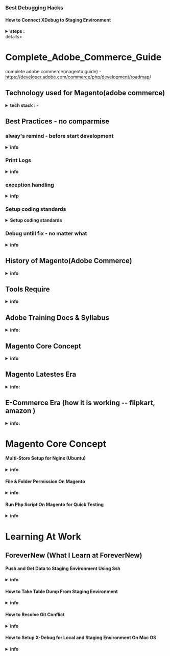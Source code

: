 ### Best Debugging Hacks

#### How to Connect XDebug to Staging Environment
<details><summary><b> steps :  </b></summary>
     - 
</details>details>

# Complete_Adobe_Commerce_Guide
complete adobe commerce(magento guide) - https://developer.adobe.com/commerce/php/development/roadmap/


Technology used for Magento(adobe commerce)
-------------------------------------------
<details><summary><b>tech stack : - </b></summary>
    - Php 
    - Html
    - Css
    - Javascript
    - Knockout JS
    - Xml
    - Jquery
    - 
 </details>  

Best Practices - no comparmise
------------------------------
### alway's remind - before start development
<details><summary><b>info</b></summary>
               
                 - Before Code - Understood what is the Requirement
                 - Some Time Directly Try - If you are not gettting 
                 - Always Try with Dummy Value then Implement Real
                 - Implement Oops Concept
                            |
                            |--- Divide code into small methods 
                            |--- Write Clean Code (Proper Naming )
                            |--- 
                 -  Avoid the Deprecated Code
                 -  Always follow vendor code and DevDocs
                 -  Re-test the Scenario (twice )
                 -  Optimize the Code (Best Way)
                 -  Debug & Debug (Xdebug | Read Online | Logs | Hacks)
    
 </details>  
 
### Print Logs
<details><summary><b>info</b></summary>
  
          $writer = new \Zend\Log\Writer\Stream(BP . '/var/log/mylogfile.log');
          $logger = new \Zend\Log\Logger();
          $logger->addWriter($writer);
          $logger->info('This Is Simple Text Log'); //To print simple text log
          $logger->info(print_r($myarray, true)); //To print array log  
 
</details>  

 ### exception handling
<details><summary><b>infp</b></summary>
    
             try { echo 'Perferom your Operation'; } catch(Exception $e) { echo 'Message: ' .$e->getMessage(); }
               try {
                   //check if
                     var $test = "TEST";
                     if(($test) === "TEST") {
                     //throw exception if condition is not valid
                     throw new customException($test);
                 }
                  //check for "TEST" in dummy value
                   if(strpos($test, "TEST") !== FALSE) 
                   {
                    throw new Exception("$test is an example Dummy Value");
                  }
                 }
                 catch (customException $e) {
                    echo $e->errorMessage();
                    }
                 catch(Exception $e) {
                  echo $e->getMessage();
                }  
  </details>

### Setup coding standards
<details><summary><b>Setup coding standards</b></summary>
    
              Step - 1
              --------
                         - Install the coding-standard folder   --- https://developer.adobe.com/commerce/php/coding-standards/
                                           |
                                           |
                                           |------------------ direct folder
                                           |
                                           |------------------ install via composer way
    
              Step - 2
              --------
                        - Install(keep) folder any directory location
    
                        - Here i kept under directory location i.e -  /var/www/html/coding-standards
    
                        - cd /var/www/html/coding-standards   ---- composer install
    
    
              Step -3
              -------
                       - use below command to check the coding standard
    
                       - vendor/bin/phpmd /var/www/html/marina/app/code/Codilar/CustomApi/ text /var/www/html/marina/dev/tests/static/testsuite/Magento/Test/Php/_files/phpmd/ruleset.xml
                       
                       - vendor/bin/phpcs --standard=Magento2 --extensions=php /var/www/html/marina/app/code/Codilar/CustomApi/
                       
                       - php src/php-cpd/phpcpd.phar --fuzzy /var/www/html/marina/app/code/Codilar/CustomApi/
                    
     
</details> 

### Debug untill fix - no matter what
<details><summary><b>info</b></summary>
    
</details>  
     
</details>   

History of Magento(Adobe Commerce)
----------------------------------
<details><summary><b>info</b></summary>
    
</details>  


## Tools Require 
<details><summary><b>info</b></summary>
    
       - Nginx
       - Apache
       - Php
       - Elasticsearch
       - OpenSearch
       -  Redish
       - Varnish
       - RabbitMQ
       - Xdebug
     
</details>        
        
Adobe Training Docs & Syllabus
------------------------------      
<details><summary><b>info: </b></summary>
    
### Ground Level
----------------
<details><summary><b>info: </b></summary>
    
    - How magento is taking memory.
            |-------From Which File Magento Code get Executed
            |-------How i can find particular route in magento by folder(code) structure way internally
            |-------Why magento keep this much folder 
            |-------Explain all the folder present in magento and their uses
            |-------If we delete some of the folder then what happen if not then why 
                            |-------Based on Which mechanism magento is Working
                            |-------What all concept magento is implementing  and When




   

             - Use of Elasticsearch. why magento use elasticsearch
                                                 |--------what is elasticsearch
                                                 |--------advantage of elasticsearch
                                                 |--------how elasticsearch work internally
                                                 |--------It is necessary to use elasticsearch
                                                 |--------If We need to change anything in elasticsearch then how can we change 
                                                 |--------Which port it is taking and how it detect the port 
                                                 |-------Why anyone choose elasticsearch
                                       
  
              - Use of Varnish. Why magento use varnish
                                         |--------what is varnish
                                         |--------advantage of varnish
                                         |--------how varnish work internally
                                         |--------It is necessary to use varnish
                                         |--------If We need to change anything in varnish then how can we change 
                                         |--------Which port it is taking and how it detect the port 
                                         |-------Why anyone choose varnish
  
              - Use of Redis . Why magento use Redis
                                      |--------what is Redis
                                      |--------advantage of Redis
                                      |--------how Redis work internally
                                      |--------It is necessary to use Redis
                                      |--------If We need to change anything in redis then how can we change 
                                      |--------Which port it is taking and how it detect the port
                                      |-------Why anyone choose redis 



                   - How to Know In Which File or Which Mechanism Magento Configure Varnish, Redis and Elasticseaerch along with Php
                                                        |
                                                        |-------How Varnish and Redis is Related with Cache and Indexing
                                                        |-------Is it mandotory to use varnish and redis at the same time for magento if yes then Why 
                                                                                         
                                                                                        
                                    
       

                 - What all Application Mode in Magento
                                 |-------By default which application mode magento have 
                                 |-------How to know which application mode we will use and When
                                 |-------What advantage we will get by Application Mode
                                 |-------Is it Helpfull for  Magento 
                               

                - What is Indexing
                            |----------------What are all Indexing mode in magento
                            |----------------How Indexing is Usefull for Magento
</details>

   
###  PHP
--------

    <details><summary><b>info: </b></summary>
           PHP
           ===
            |------ How Php code get executed
            |------ Php is a which type of language compiled or interpreted
            |------ Difference between Compiled and Interpreted Language
            |------ Functional Programming vs Object oriented 
            |------ What all mechanishm Php follow for better Performance Result
            |------ What are all the Step Require to Compile the Php Code
            |------ What is Opchace Mechanism in Php
            |------ What JIT concept in Php and Where it Require
            |------ What is the use of Zend Engine in Php
            |------ What all file contain Zend Engine
            |------ What is the Difference between Zend Engine and Zend Framework
            |------ What is the use of PEAR and PECL
            |------ What is the use of Auto_load() method in Php
            |------ Why any one need to use namespaces in Php
            |------ What are all magic method Present in Php and what is magic method
            |
            |------------------OOPS
            |                    |------What is Class
            |                    |                |------variable
            |                    |                |          
            |                    |                |------constructor
            |                    |                |             |------default
            |                    |                |             |------parameterized
            |                    |                |------methods
            |                    |                
            |                    |------What is Object
            |                    |                |--------what is state 
            |                    |                |--------what is behaviour
            |                    |                |--------what is identity
            |                    |------What is Methods
            |                    |                |--------final and static method
            |                    |------What is Variables
            |                    |                 |-------What all variable Scope in Php
            |                    |-------What is Abstraction
            |                    |                    |-----------What is abstract class
            |                    |                    |-----------What is abstract method 
            |                    |                    |-----------Explain exact rule to implement abstraction concept in Php
            |                    |-------What is Encapsulation
            |                    |                      |--------Explain the encapsulation by giving proper code representation
            |                    |-------What is Inheritance
            |                    |                   |---------How many types of inheritance support by Php
            |                    |                   |---------What is the use of Traits in Php
            |                    |-------What is Polymorphisim
            |                    |                     |----------compiled time(static)or(overloading)
            |                    |                     |----------run time(dynamic)or(overriding)
            |                    |
            |                    |-------What is Interface in Php
            |                    |                    |---------------Explain complete implementation of Interface
            |                    |------What is the Difference betweeen Interface and Abstraction  
            |
            |-------------What are all Access Specifier in Php
            |                                      |-------------What is Public and its Scope
            |                                      |-------------What is Protected and its Scope
            |                                      |-------------What is Private and its Scope
            |
            |
            |-----comming soon......
            
    </details>


### Magento Fundamentals Part-1
-------------------------------

    <details><summary><b>info: </b></summary>
        
              Unit-1 Fundamentals of Magento Development pt-1
              -----------------------------------------------
    
                                    - Video Intro
                                    - Using the Player
                                    - Introduction
                                    - Approach Audience
                                    - Course Content
                                    - Best Way to Take the Course
                                    - Unit One Home Page
    
              Preparation
              -----------
                              - Preparation | Module Topics
                              - Preparation | LAMP $ Composer
                              - Preparation | Magento2 Installation
                              - Video :Install Magento part1
                              - Video :Install Magento part2
                              - Video :Install Magento part3
                              - Video :Install Magento part4
            Overview $ Architecture
            -------------------------
                            - Magento 2 Overview & Architecture | Module Topics
                            - Magento 2 Platform & Architecture Platform
                            - Magento 2 Platform & Architecture | Architecture
                            - Magento 2 Platform & Architecture | Areas
                            - Magento 2 Platform & Architecture | Magento 2 Essentials
                            - Magento 2 Platform & Architecture | Components
                            - Magento 2 Platform & Architecture | Paths
                            - Magento 2 Platform & Architecture | File Types
                            - Magento 2 Platform & Architecture | Config Files
                            - Magento 2 Platform & Architecture | PHP Classes
                            - Magento 2 Platform & Architecture | Development Process
                            - Magento 2 Platform & Architecture | Enable Custom Code
                            - Magento 2 Platform & Architecture | Modules
                            - Modules | Location
                            - Modules | Naming a Module 
                            - Modules | Registering a Module/Empty Module Structure
                            - Modules | module.xml
                            - Modules | module.xml Example
                            - Modules | registration.php
                            - Modules | Module Dependencies
                            - Modules | Types of Module Dependencies
                            - Modules | Module Dependencies Tasks
                            - Reinforcement Exercise 1.3.1:Modules
    
    
               File System
               -----------
                            - File System | Module Topics
                            - File System | Root Folders
                            - File System | App Folder Contents 
                            - File System | Framework & Core Modules
                            - File System | Core Source Code
                            - File System | Framework Source Code
                            - File System | Module Structure
                            - File System | Module View File Types
                            - File System | Templates
                            - File System | Templates(expanded)
                            - File System | Themes
                            - File System | Static Files
                            - MULTIPLE CHOICE QUESTION
    
               Development Operations
               ----------------------
    
                                              - Development Operations | Module Topics
                                              - Modes | Modules in Magento2
                                              - Modes | Developer Mode in Magento 2 
                                              - Modes | Production Mode in Magento 2 
                                              - Modes | Default Mode in Magento 2 
                                              - Modes | Summary of Mode Features
                                              - Modes | Maintenance Mode in Magento 2 
                                              - Modes | Specifying a Mode : Environment Variable
                                              - Modes | Specifying a Mode : Web Server Environment
                                              - Modes | Specifying a Mode : php-fpm Environment
                                              - Video : Magento Modes
                                              - Reinforcement Exercise 1.5.1:Mode
                                              - Command-Line Interface | Magento 2 CLI
                                              - Cache | Cache in Magento 2 
                                              - Cache | Cache Type
                                              - Cache | Cache Cleaning
                                              - Reinforcement Exercise 1.5.2:Cache
                                            
                   DI & Object Manager
                   ------------------ 
                  
                                              - DI & Object Manager  | Modules Topics 
                                              - Dependency Injection | DI Pattern
                                              - Dependency Injection | Overview
                                              - Reinforcement Exercise 1.6.1:Dependency Injection
                                              - Dependency Injection | Class Instantiation in Magento 2
                                              - Dependency Injection | Different Classes Instantiation
                                              - Object Manager
                                              - Object Manager | Shared Instances Concept
                                              - Object Manager | Object Manager Usage
                                              - Object Manager | Magento 2 Best Practice
                                              - Object Manager | Auto-generated Classes
                                              - Object Manager | Configuration
                                              - Object Manager Configuration | Specification
                                              - Object Manager Configuration | Preferences Example
                                              - Object Manager Configuration | Argument Example
                                              - Object Manager | Configuration Shared Argument Example
                                              - Video : Dependency Injection
                                              - Reinforcement Exercise 1.6.2: Object Manager
                                              - Check Your Understanding(1.6.B)
                                              
                                              
                                        
                    Plugins
                    -------
                                            - Plugins | Module Topics
                                            - Plugins | Defination
                                            - Plugins | Customizations
                                            - Declare a Plugin
                                            - Plugin Example | Before-Listener Method
                                            - Plugin Example | After-Listener Method
                                            - Plugin Example | Around-Listener Method
                                            - Prioritizing Plugins
                                            - Configuration Inheritance & Plugins
                                            - Plugins | Interception
                                            - Reinforcement Exercise 1.7.1: Plugins 1
                                            - Reinforcement Exercise 1.7.2: Plugins 2
                                            - Check Your Understanding 
                                            - Check Your Understanding
                                        
    
                  Events
                  ------
    
                                            - Events | Module Example
                                            - Events | Defination
                                            - Events | Schema
                                            - Events | Core Example: Saving an Order Process
                                            - Demo | Registering an Event
                                            - Reinforcement Exercise 1.8.1:Events
                                            
                                            
                                            
                                          
                    Module Configuration
                    --------------------
                                           - Module Configuration | Module Topics 
                                           - Configuration Files Overview
                                           - Configuration Files: Application Configuration
                                           - Configuration Files: Modules's Configuration
                                           - Configuration Files: Merging Config Files
                                           - Configuration Files | Storage
                                           - Configuration Files | core_config_data
                                           - Configuration Files | Backend System Config Page
                                           - Configuration Files | Scope
                                           - Configuration Files | Merging
                                           - Configuration Files | Validation
                                           - Video : XSD Schema
                                           - Error Reporting Settings | Overview
                                           - Check Your Understanding(1.9.1:Module)
                                           - Reinforcement Exercise 1.9.1: Module Configuration
                                           - End of Unit One
      
       </details>
     
### Magento Fundamentals Part-2
-------------------------------

    <details><summary><b>info: </b></summary>
      
          1.1  Introduction to UI Components
    
                    - UiComponent Overview
                    - UiComponent Definition
                    - UiComponent & Block Comparison
                            
          1.2 Architecture and Configuration
      
                   - Architecture 
                   - Configuration
                      
         1.3 Templates and Rendering
    
                   - Templates
                   - Rendering
     
         1.4 JavaScript Role in UiComponents
    
                   - JavaScript in UiComponent Overview
                   - Executing of UiComponents
      
         2.1 Introduction to Grids
    
                  - Grids Overview
                  - Listing UiComponent
                  - DataSource
                  - Columns
                  - Filters
                  - Mass Actions
                  - Grid Indexer
                  - Paging
                  
         2.2  Intriduction to Forms
      
                  - Forms Overview
                  - Form Components
                  - Form Fieldsets
                  - Form Elements 
      </details>
 
 
  

### Cloud for Adobe Commerce
----------------------------

    <details><summary><b>info: </b></summary>
        
                         - Overview
                         - Onboarding tasks
      Architecture
    
                         - Starter architecture
                         - Starter develop and deploy workflow
                         - Pro architecture
                         - Pro develop and deploy workflow
                         - Scaled architecture
                         
      Technologies and requirements
    
                          - Composer
                          - magento-cloud CLI
                          - ece-tools package
                          - Git
                          - SSH and sFTP
                          - PrivateLink
                          - New Relic
                          - SendGrid 
                          
      Manage your project
    
                          - Configure your project
                          - Project structure
                          - Manage user access
                          - Enable MFA for SSH
                          - Manage branches with the Interface
                          - Manage branches with the CLI
                          - Manage disk space
                          - Monitor performance
                          - View logs
                          - Snapshots and backup management
                          - Restore an environment
                          - Profile database queries
                          
       Local development setup
    
                           - Prepare for manual setup
                           - Install prerequisites
                           - Enable SSH keys
                           - Set up the file system owner
                           - Clone and branch the project
                           - Install Commerce
                           - First time deployment
                           - Optional - Configure Xdebug
                           - Optional - Install sample data
                           
       Cloud Docker development
    
                      Install
                          - Additional tools for file synchronization
                          - Upgrade
                      Use Docker
                            - Production mode
                            - Developer mode
                      Configure and manage
                            - Configuration sources
                            - Manage the database
                            - Manage cron jobs
                            - Set up multiple websites or stores
                            - Xdebug for Docker
                            - Extend Docker
                            - Add Blackfire.io service
                     Docker container architecture
                             - Service containers
                             - CLI containers
                     Functional Testing
                             - Application testing
                             - Cloud code testing for Commerce
                             - Docker quick reference
                             - Get support for Cloud Docker
      Integrations
    
                   - Bitbucket integration
                   - GitHub integration
                   - GitLab integration
                   - Health notifications
                   
      Import existing code into a project
    
                   - Prepare your existing system
                   - Import code
                   
      Configure your store
    
                   - Best practices for store configuration
                   - Set up PayPal
                   - Set up B2B
                   - Set up cron jobs
                   - Set up multiple Cloud websites or stores
                   - Install, manage, and upgrade modules
                   - Install a theme
                   - Import URL Rewrites
                   
      Configure Fastly services
    
                   - Set up Fastly
                        - Customize cache configuration
                        - Customize error and maintenance pages
                   - Web Application Firewall
                   - Image Optimization
                   - Custom VCL snippets
                        - Reroute requests to a CMS backend
                        - Block referral spam
                        - IP allow list
                        - IP block list
                        - Bypass Fastly cache
                   - Fastly troubleshooting
                   
      Configure environments
    
                   - Application
                       - Properties
                       - Variables
                       - PHP application
                       - Workers
                       - Set cache for static files
                   - Build and deploy
                       - Set up notifications
                       - Logging handlers
                   - Routes
                        - Caching
                        - Redirects
                        - Server side includes
                   - Services
                        - Set up MySQL service
                        - Set up Redis service
                        - Set up Elasticsearch service
                        - Set up OpenSearch service
                        - Set up RabbitMQ service
                   - PHP (php.ini)
                   - Environment variables
                        - ADMIN variables
                        - Global variables
                        - Build variables
                        - Cloud variables
                        - Deploy variables
                        - Post-deploy variables
                        - Working with variables
                        
      Configuration management for store settings
    
                   - Example of managing system-specific settings
                   
      Optimize deployment
    
                   - Cloud deployment process
                   - Scenario-based deployment
                   - Zero downtime deployment
                   - Static content deployment
                   - Smart wizards
                   
      Deploy your store
    
                   - Deployment process
                   - Continuous deployment
                   - Protective block
                   - Build and deploy on local
                   - Prepare to deploy to Staging and Production
                   - Deploy code and migrate static files and data
                   - Test deployment
                   - Error message reference for ece-tools
                   
      Site launch
    
                   - Launch checklist
                   - Launch steps
                   
      Troubleshooting
    
                   - Component deployment failure
                   - Add site map and search engine robots
                   
      Upgrades and patches
    
                   - Update ece-tools
                   - Apply patches
                   - Upgrade version
                   - Upgrade project
                   
      Release notes
    
                   - ece-tools
                   - Cloud Patches for Commerce
                   - Cloud Docker for Commerce
                   - Cloud Components for Commerce
                   - Backward incompatible changes
        
        
        
               Cloud overview --> https://devdocs.magento.com/cloud/bk-cloud.html
               
               Onboarding --> https://devdocs.magento.com/cloud/onboarding/onboarding-tasks.html
               
               Architecture --> https://devdocs.magento.com/cloud/architecture/cloud-architecture.html
               
               Pro vs Started --> https://devdocs.magento.com/cloud/architecture/starter-architecture.html
               
               Pro vs Started --> https://devdocs.magento.com/cloud/architecture/pro-architecture.html
               
               Technical Requirements --> https://devdocs.magento.com/cloud/requirements/cloud-requirements.html
               
               Magneto CLI --> https://devdocs.magento.com/cloud/reference/cli-ref-topic.html
               
               ECE Tool --> https://devdocs.magento.com/cloud/reference/ece-tools-reference.html
               
               Private Link --> https://devdocs.magento.com/cloud/project/privatelink-service.html
               
               SSH --> https://devdocs.magento.com/cloud/env/environments-ssh.html
               
               NewRelic --> https://devdocs.magento.com/cloud/project/new-relic.html
               
               SendGrid --> https://devdocs.magento.com/cloud/project/sendgrid.html
               
               Cloud Project Structure --> https://devdocs.magento.com/cloud/project/sendgrid.html
               
               Fastly --> https://devdocs.magento.com/cloud/cdn/cloud-fastly.html
               
               Configure Application --> https://devdocs.magento.com/cloud/project/magento-app.html
               
               Build and Deploy --> https://devdocs.magento.com/cloud/project/magento-env-yaml.html
               
               Services Configuration --> https://devdocs.magento.com/cloud/project/services.html
               
               PHP Configuration --> https://devdocs.magento.com/cloud/project/magento-app-php-ini.html
               
               Environment Variable --> https://devdocs.magento.com/cloud/env/variables-intro.html
               
               All Type of Variable --> https://devdocs.magento.com/cloud/env/variables-intro.html
               
               Zero Down time deployment --> https://devdocs.magento.com/cloud/deploy/reduce-downtime.html
               
               Go Live Checklist --> https://devdocs.magento.com/cloud/live/site-launch-checklist.html
               
               Upgrade --> https://devdocs.magento.com/cloud/project/project-upgrade-parent.html 
            
     </details>
     
 </details>  
            

Magento Core Concept
--------------------
<details><summary><b>info</b></summary>
    
### Design pattern's 
<details><summary><b>info</b></summary>
</details>

                                                             
### Service Contract
<details><summary><b>info</b></summary>
    
      Service Contract
      ================
               |
               |------What is Service contract
               |                 |-----------why should any one implement Service contract in magento
               |                 |-----------Benefit of Service Contract 
               |------types of interface service contract concept implement
               |                        |-------what is Data interfaces
               |                        |                        |---------what is data integrity
               |                        |-------what is service interfaces 
               |                                                 |----------types of service interfaces
               |                                                 |----------what is  Repository interfaces(CRUD)
               |                                                 |----------what is Management interfaces(send the email, manage related)
               |                                                 |----------what is Metadata interfaces(Eg-name has --first_name, last_name)
               |          
       
    
![Service_contract](https://user-images.githubusercontent.com/78407424/170829619-146e2aa8-2507-4f36-bfaa-718794394412.png)
    
</details>

### Dependency Injection

<details><summary><b>info</b></summary>  
    
              Dependency Injection 
             --------------------
                 |-----deffination
                 |-----diff ways or types of injection(constructor,method, by declaring di.xml way)
                 |-----require file to implement the injection
                 |-----types of dependency class
                 |                          |-----Injectable 
                 |                                      |---------what is singleton(cache memory)
                 |                          |-----Non-Injectable
                 |                                      |----------what is Factory class(entity table)
                 |                                      |                    |-------------when we need to use factory class
                 |                                      |                    |-------------advantage of factory class
                 |                                      |----------what is Proxy Class(Lazy loading, Object chaining)
                 |                                                      |--when we need to use proxy class
                 |                                                      |--where we need to declare the proxy class(di.xml)
                 |                                                          |----why we did not use proxy class directly inside constructor inject
                 |-----which two types of node di.xml file support 
                 |                                      |--------type
                 |                                      |--------virtual type
                 |
                 |-----what is the use type
                 |-----what is the use of virtual type
                 |-----Difference bewteen type and virtual type
                 |                                     |---------when to use type 
                 |                                     |---------when to use virtual type
                 |-----What are all the concept we can use to modify the magento core functionality without touching core files
                 |                             |
                 |                             |
                 |                             |----Type
                 |                             |
                 |                             |----Virtual Type
                 |                             |
                 |                             |----Plugin
                 |                             |         |-------what is plugin
                 |                             |         |-------how to declare plugin(folder way)
                 |                             |         |-------where exactly we can apply the plugin(rule's)
                 |                             |         |-------advantage and limitation of plugin
                 |                             |         |-------types of plugin
                 |                             |                         |------what is before plugin(changing method input parameter)
                 |                             |                         |------what is after plugin(changing method output parameter)
                 |                             |                         |------what is around pluign(changing actuall implementation of original code)
                 |                             |
                 |                             |----Preference
                 |                             |            |----what is preference
                 |                             |            |----how to declare plugin(folder way)
                 |                             |            |----where exactly we can apply the preference(rule's)
                 |                             |            |----advantage and limitation of plugin
                 |                             |
                 |                             |----Event and Observer(no modification to original class. need to communicate with other classes)
                 |                                          |---------what is event and observer
                 |                                          |---------how to declare plugin(folder way)
                 |                                          |---------where exactly we can apply the preference(rule's)
                 |                                          |---------advantage and limitation of plugin
                 |
                 |-----Why magento doe's not create object using new keyword
                 |-----Why magento did not allow direct use of Object Manager
                 |-----Why we did not specify Proxy in the Class Constructor Directly
                 |-----When we put Factory to Any Class -- how magento will knowing this and when    
                 |
                 |------------What is Object Manager in Magento(to mange the object by checking from di.xml(all the things declare here)
                                                          |----------what is the use of create() method (for non-injectable class)
                                                          |----------what is the use of get() method (for injectable class)
                                                          
</details>

### Object Manager
<details><summary><b>info</b></summary>

</details>


### Type vs VirtualType

<details><summary><b>info</b></summary>      
    
![type_virtualtype](https://user-images.githubusercontent.com/78407424/216369559-323f1132-c4f6-46e7-a039-21fc51bfe545.png)
 
</details>

### Factories(Factory Class)
<details><summary><b>info</b></summary>
    
![Factories_3](https://user-images.githubusercontent.com/78407424/170829686-0171959b-3bb8-4469-a952-92ad24aca85d.png)
    
</details>

### Proxies(Proxy Class)
<details><summary><b>info</b></summary>
    
- di.xml is having higher priority rather than constructor
- 
![Proxy_2](https://user-images.githubusercontent.com/78407424/170829650-ccf014c8-d401-4af4-aed3-a8ea578d9482.png)

</details>

### Indexing

<details><summary><b>info</b></summary>
    
      Indexing
      ========
        |
        |---What is Indexing in Magento
        |               |-------Why we need Indexing
        |               |-------How many types of Indexing mode
        |                                 |-----How Update on Save is working
        |                                 |-----How Update on Schedule is working
        |                                           |----Explain end to end how schedule work based on cron job
        |                                                          |------what is change_log table and how it tigger      
        |                                                          |------what is tigger function
        |                                                                  
        |---What all file require to implement indexing concept in magento
                                        |----------what is the use of indexer.xml
                                        |----------what is the use of mview.xml 
                                                          |-----how mview file is link with other files and help cron job to work      
    
    
![Screenshot from 2022-05-28 19-30-43](https://user-images.githubusercontent.com/78407424/170829798-5186503c-dead-4948-a22e-c9620b424515.png)

</details> 

### Caching

<details><summary><b>info</b></summary> 
    
    Caching 
    =======
      |
      |----------what is caching
      |                    |-------why we need caching in magento 
      |                    |-------how to know is cache is enable for particular section in magento
      |                    |-------if we declare cache is false then what happen 
      |                    |-------how to know is the site is full cache enabled
      |
      |----------What are all the way to know is the page is cache enable and how to achieve 
      |
      |---------how many types of cache mechanism
      |                           |---------------what is public content(server side)
      |                           |                            
      |                           |---------------what is private content(client side) 
      |                                                      |------------what type of data is called private content
      |--------how cahce is related with
                                      |------varnih
                                      |------redis
                                      |------Opchache
                                      |------JIT
                                      |------Zend Engine 

![caching_5](https://user-images.githubusercontent.com/78407424/170829843-dc40a7ba-3ebc-40b3-9e6b-1eb3dfd0b73a.png)

 </details>


### EAV
<details><summary><b>info</b></summary>
    
           EAV 
          =======
            |--------what is EAV
            |                 |----Why Magento implement EAV concept why not other concept to manage the data
            |                 |----How many types of entity table in magento(9)
            |                 |----How many types of data types table for entity table in magneto(5)
            |                 |----From Which table we will get the complete details of eav_table(eav_entity_type)    
            |                 |----Explain the complete eav_table relation in magento
            |                 |---If we need to add simple customer attribute then explain 
            |                                                                  |----complete flow table including attribute creation from code
            |  
            |--------types of eav attribute 
            |          |--------Custome attribute
            |          |                     |---------
            |          |                     |---------
            |          |
            |          |--Extension Attribute
            |                 |               
            |                 |
            |                 |---What is extension attribute
            |                 |---what all folder structure need to implemnt extension attribute
            |                 |---what is the use of resource in extension_attribute in magento
            |                 |                |-------------------what is the use of join in extension_attribute
            |                 |                |-------------------what are all type of extension attribute (string, init, float or Object)
            |                 |---If we need to add extension attribute for customer then what we need to do.
            |                 |--For getting and set the extension attribute which interface we need extends in service contract design.
                               
</details>

 ### Custom attribute vs Extension attribute
<details><summary><b>info</b></summary>   

</details>


### Declarative Schema (DataPatch vs SchemaPatch)
<details><summary><b>info</b></summary>

    Declarative Schema
    ==================
        |
        |-----What is declarative schema
        |                          |-------what all files need to implemnt the declare schema in magento
        |                          |-------how we can perform crud operation using db_schema.xml only
        |
        |----what is the use of db_schema_whitelist.json
        |                          |-----------------------Is mantory to keep the db_schema_whitelist if no then why 
        |
        |----What is Patchs
        |             |-------how many types of patchs available
        |             |                            |----------------what is Data patch
        |             |                            |              
        |             |                            |----------------what is Schema patch
        |             |
        |             |------If we need to create attribute then which patch we need to use
        |             |------If we need to insert data into table then which patch we need to use
        |

</details>    

    
### Order Flow
<details><summary><b>order concept</b></summary>
     
        Order Flow: 
            New: when customers just created an order and have not made any payment
            Pending: when the invoice and shipment have not been created
            Processing: the order has been either invoiced or delivered
            Complete: when the order has been both invoiced and shipped
            On hold: admins can assign the On hold status manually
            Canceled: when the order has not been paid for, the store admin or the payment gateway will decide to put this status.
            Closed: a credit memo is included and the refund has been made.
 </details>
    
### how to setup multiple store
<details><summary><b>info</b></summary>
            
            Link - https://www.youtube.com/watch?v=1HrOfr8e96A
            
                pub/index.php
                
                switch($_SERVER['HTTP_HOST']) {
                case 'casio-gshock-ecom.loc':
                $runCode = 'jp';
                $websiteType = 'website';
                break;
                case 'casio-gshock-ecom.loc.sg':
                $runCode = 'sg';
                $websiteType = 'website';
                break;
                }
                $params[\Magento\Store\Model\StoreManager::PARAM_RUN_CODE] = $runCode;
                $params[\Magento\Store\Model\StoreManager::PARAM_RUN_TYPE] = $websiteType;
                
    </details>  
</details>     

## API
-------
![api](https://user-images.githubusercontent.com/78407424/229434266-befbda7b-674b-4156-9a62-75c8a9d37319.png)
    
#### Rest Api in Magento(Service contract & webapi.xml)
 <details><summary><b>info</b></summary>
         - http://magento.local(base_url)/swagger#/
         
                        |
                        |------First check the active mode website is running
                        |                                              |-----------sudo bin/magento deploy:mode:show
                        |----- If It is in default mode then chane it to "developer"
                        |                                                     |--------- sudo bin/magento deploy:mode:set developer (do se:up & ca:fl)
                        |
                        |----Some time it will not work So Check Below Configuration
                                      |
                                      |--------------Stores > Settings > Configuration > Advanced > Developer
                                                                                                      |-------Swagger----->Enabled Yes/No (make it Yes)
   </details> 

#### GraphQl Api in Magento(Resolver & schema.graphqls)
<details><summary><b>info</b></summary>
         - http://magento.local(base_url)/swagger#/
         
                        |
                        |------First check the active mode website is running
                        |                                              |-----------sudo bin/magento deploy:mode:show
                        |----- If It is in default mode then chane it to "developer"
                        |                                                     |--------- sudo bin/magento deploy:mode:set developer (do se:up & ca:fl)
                        |
                        |----Some time it will not work So Check Below Configuration
                                      |
                                      |--------------Stores > Settings > Configuration > Advanced > Developer
                                                                                                      |-------Swagger----->Enabled Yes/No (make it Yes)
 </details> 


## Checkout Flow
----------------
<details><summary><b>info</b></summary>

### require-config.js
<details><summary><b>info</b></summary>
</details> 

### how knock.js work
<details><summary><b>info</b></summary>

</details> 
    
### Payment Method's
<details><summary><b>info</b></summary>
</details> 

</details> 
</details>

Magento Latestes Era
--------------------
<details><summary><b>info: </b></summary>
    
### Magento Contribution Path
<details><summary><b>info: </b></summary>
                <i> https://www.slideshare.net/secret/MwPFaOYcTj496V </i>
            
               - Performance
               - New Tools
               - Architecture
               - As Compare to Other E-commerce 
               - Real Life Simplified
               - Docs Support
               - Security Thread
               
</details>

### Publish your Custom Extension 
<details><summary><b>info: </b></summary>
</details>

</details>
      

E-Commerce Era (how it is working -- flipkart, amazon )
-------------------------------------------------------
<details><summary><b>info: </b></summary>
    
</details>




# Magento Core Concept
#### Multi-Store Setup for Nginx (Ubuntu)
<details><summary><b>info</b></summary>   

     Link  = https://experienceleague.adobe.com/en/docs/commerce-operations/configuration-guide/multi-sites/ms-nginx

     Step-1
     ------
          go the the directory = cd /etc/nginx/sites-available

          create a file i.e   = sudo nano local   (paste the below data - here i am doing two site setup)
     #-------------------------------------------------------------------> 
           upstream fastcgi_backend {
                 server unix:/run/php/php8.1-fpm.sock;
            }
            
            map $http_host $MAGE_RUN_CODE {
                default '';
                dev.forevernew.co.nz fn_nz;
                dev.forevernew.co.au fn_au;
            }
            
            server {
                listen 80;
                server_name dev.forevernew.co.nz dev.forevernew.co.nz dev.forevernew.co.au;
                set $MAGE_ROOT /var/www/html/local;
                set $MAGE_MODE developer;
                set $MAGE_RUN_TYPE website; #or set $MAGE_RUN_TYPE store;
                include /var/www/html/local/nginx.conf.sample;
            }
      #-------------------------------------------------------------------> 
           
            get the website code from this magento table i.e = store_website    (get the Code column value )[here fn_nz and fn_au are  website code ]


    Step-2 
    ------ 
           create two more file inside this  {" cd /etc/nginx/sites-available " directory}  [two store so - two file create if more create more file]

          i)  sudo nano dev.forevernew.co.nz  (paste the below data)

               server {
                    listen 80;
                    server_name dev.forevernew.co.nz;
                    set $MAGE_ROOT /var/www/html/local;
                    set $MAGE_MODE developer;
                    set $MAGE_RUN_TYPE website; #or set $MAGE_RUN_TYPE store;
                    set $MAGE_RUN_CODE fn_nz;
                    include /var/www/html/local/nginx.conf.sample;
                 }

 
         ii) sudo nano dev.forevernew.co.au  (paste the below data)

                server {
                    listen 80;
                    server_name dev.forevernew.co.au;
                    set $MAGE_ROOT /var/www/html/local;
                    set $MAGE_MODE developer;
                    set $MAGE_RUN_TYPE website; #or set $MAGE_RUN_TYPE store;
                    set $MAGE_RUN_CODE fn_au;
                    include /var/www/html/local/nginx.conf.sample;
                }
                
    Step-3
    ------            
             - create the all 3- files symlink to cd /etc/nginx/sites-enabled

             - sudo ln -s /etc/nginx/sites-available/local /etc/nginx/sites-enabled
             - sudo ln -s /etc/nginx/sites-available/dev.forevernew.co.nz /etc/nginx/sites-enabled
             - sudo ln -s /etc/nginx/sites-available/dev.forevernew.co.au /etc/nginx/sites-enabled

             - sudo nginx -t
            
             - sudo service nginx restart

    Step-4
    ------- 

             - Go the your magento folder location (e.g = /var/www/html/local )

             - Find nginx.conf.sample  file 

             - Edit --->  nginx.conf.sample  

             - Search   below location 
                    
                 Previous (existing)
                 =====================
                    # PHP entry point for main application
                        location ~ (index|get|static|report|404|503|health_check)\.php$ {
                            try_files $uri =404;
                            fastcgi_pass   fastcgi_backend;
                            fastcgi_buffers 1024 4k;
                        
                            fastcgi_param  PHP_FLAG  "session.auto_start=off \n suhosin.session.cryptua=off";
                            fastcgi_param  PHP_VALUE "memory_limit=1G \n max_execution_time=18000";
                            fastcgi_read_timeout 600s;
                            fastcgi_connect_timeout 600s;
                        
                            fastcgi_index  index.php;
                            fastcgi_param  SCRIPT_FILENAME  $document_root$fastcgi_script_name;
                            include        fastcgi_params;
                        }
                        
      Step-5
      -------      
             - Modify the above with Below Two Line  (Before " include    fastcgi_params;  Line)
            #------------------------------------------------------------------->   
                    - fastcgi_param MAGE_RUN_TYPE $MAGE_RUN_TYPE;
                    - fastcgi_param MAGE_RUN_CODE $MAGE_RUN_CODE;
            #------------------------------------------------------------------->          

      Step-6
      ------           
                After Modify (currently)
                ========================
                # PHP entry point for main application

                    location ~ (index|get|static|report|404|503|health_check)\.php$ {
                        try_files $uri =404;
                        fastcgi_pass   fastcgi_backend;
                        fastcgi_buffers 1024 4k;
                    
                        fastcgi_param  PHP_FLAG  "session.auto_start=off \n suhosin.session.cryptua=off";
                        fastcgi_param  PHP_VALUE "memory_limit=1G \n max_execution_time=18000";
                        fastcgi_read_timeout 600s;
                        fastcgi_connect_timeout 600s;
                    
                        fastcgi_index  index.php;
                        fastcgi_param  SCRIPT_FILENAME  $document_root$fastcgi_script_name;
                #------------------------------------------------------------------->        
                        # START - Multisite customization
                        fastcgi_param MAGE_RUN_TYPE $MAGE_RUN_TYPE;
                        fastcgi_param MAGE_RUN_CODE $MAGE_RUN_CODE;
                        # END - Multisite customization
                #-------------------------------------------------------------------->
                        include        fastcgi_params;
                    }
  

</details>



#### File & Folder Permission On Magento
<details><summary><b>info</b></summary>   
    
    Magento Folder Permission
    ---------------------------
       - # Change ownership of project directory
             sudo chown -R sanjay:sanjay /var/www/html/local

         # Fix permissions for the project directory
            find /var/www/html/local -type d -exec chmod 755 {} \;
            find /var/www/html/local -type f -exec chmod 644 {} \;

       
    Composer Install Not Working Due to Permission Issue
    ----------------------------------------------------
                     - Magento folder have different permission  & .ssh folder have different permission.
                     
                    - Give root permission to .ssh folder (i.e = sudo chmod -R 777 .ssh/) [or] Change the /var/www/html/local magento permission to .ssh level permission.
                     
                    - If /var/www/html/local  is root permission then  move the .ssh to root 
                                
                                        - sudo cp ~/.ssh /root/.ssh/
                                        - sudo chown root:root /root/.ssh/

     
     Basic of Permission For Owner(user),Group and Others
     ----------------------------------------------------
               -  700 (read, write, and execute for the owner only).

                  7 --- read + write + execute [4 + 2 + 1]
                  0 --- nothing
                  0 --- nothing 

                  


      3-types of access restrictions
      ------------------------------
            permission    |  Action | chmod option
                          |         |
             read         |  view   |  r or 4 
                          |         |
             write        |  edit   |  w or 2
                          |         |
             execute      | execute |  x or 1 



      3-types of user restrictions
      ----------------------------
            user  | Is Output 
                  |
            Owner |  -rwx------
                  |
            Group |  ----rwx---
                  |
            Other |  -------rwx
             
                          
           
        chmod  :-  permission related

        chown  :- owner and group related changes
                                   
 

</details>

   
#### Run Php Script On Magento for Quick Testing 
<details><summary><b>info</b></summary>   
    
                <?php
                use Magento\Framework\App\Bootstrap;
                use Magento\Framework\App\ObjectManager;
            
                // Include Magento Bootstrap file
                require __DIR__ . '/../app/bootstrap.php';
                
                // Initialize the Magento application
                $bootstrap = Bootstrap::create(BP, $_SERVER);
                $objectManager = $bootstrap->getObjectManager();
                $state = $objectManager->get('Magento\Framework\App\State');
                $state->setAreaCode('frontend');
                
                // Retrieve the product repository
                $productRepository = $objectManager->get('\Magento\Catalog\Model\ProductRepository');
                
                // Replace 'your_sku' with the SKU of the product you want to retrieve
                $sku = '257760';
                
                try {
                    // Load the product by SKU
                    $product = $productRepository->get($sku);
                
                    // Display product details
                    echo "Product ID: " . $product->getId() . "<br>";
                    echo "Name: " . $product->getName() . "<br>";
                    echo "SKU: " . $product->getSku() . "<br>";
                    echo "Price: " . $product->getPrice() . "<br>";
                } catch (\Magento\Framework\Exception\NoSuchEntityException $e) {
                    echo "No product found with SKU: $sku";
                }
                
                /*
                 *
                 * File location = inside the pub directory i.e = /opt/homebrew/var/www/forevernew/pub
                 *
                 * To Run on Terminal = cd /opt/homebrew/var/www/forevernew/pub
                 *                    = php Test.php
                 *
                 *  To Run on Frontend = http://dev.forevernew.co.nz/Test.php
                 *
                 */
</details>






 # Learning At Work

 ## ForeverNew (What I Learn at ForeverNew)
            
#### Push and Get Data to Staging Environment Using Ssh
<details><summary><b>info</b></summary>    
    
        Connect to sftp (From the Directory where  you want to Upload the Files)
        ------------------------------------------------------------------------
                run - : sftp 1.ent-wh2okhswlvpuo-staging-ded-yg3eyli@ssh.us-3.magentosite.cloud

                        sftp> put File.php

                        sftp> put -r directoryName

                        sftp> get File.php

                        sftp> get -r applogy_email                        
        
</details>           
            
  
#### How to Take Table Dump From Staging Environment
<details><summary><b>info</b></summary>
     
     Login to magento cloud (here we are directly connecting to respective environment)
     
             - magento-cloud ssh  --project=wh2okhswlvpuo --environment=staging-ded
             
     Run this after logging  into cloud env to go inside the mysql and get the file or  (you can go inside any directory e.x - cd var/backups)
     
            - mysqldump -uwh2okhswlvpuo_stg2 -p(Password) -h 127.0.0.1 wh2okhswlvpuo_stg2 | gzip > forevernew_sql_12.sql.gz
            
     After this connect to the SFTP to get .sql File into Local
     
            :- here for staging environment
            
            Go to any directory and run the below command (e.x - cd Downloads sftp 1.ent-wh2okhswlvpuo-staging-ded-yg3eyli@ssh.us-3.magentosite.cloud )
                 - sftp 1.ent-wh2okhswlvpuo-staging-ded-yg3eyli@ssh.us-3.magentosite.cloud
                 
            :- here for production environment
                 - sftp 1.ent-wh2okhswlvpuo-production-vohbr3y@ssh.us-3.magentosite.cloud
                 
     Run this to get the file to local (Go to cd var/backups)
     
            - Get fileName(e.x - forevernew_sql_12.sql.gz)
            
     Unzip the File 
     
            - gunzip < forevernew_sql_mar_10.gz | mysql -uroot -pAbhi@9902 forevernew
</details>

#### How to Resolve Git Conflict
<details><summary><b>info</b></summary>  

    Creating a new branch for any task 
 
         git checkout production
         git pull origin production
         git checkout -b feature/MS-0000 (Your branch name)
         git add (File path)
         git commit -m "MS-0000 new functionality for website"
         git push origin feature/MS-0000     

   Go to git UI and  create PR of "feature/MS-0000" against staging or release
      If conflict comes in feature/MS-0000 against staging or release      

        Go to your console or terminal

             git checkout feature/MS-0000
             git checkout -b resolve-conflicts/MS-0000 (New branch to resolve conflict)
             git pull origin staging or release branch (Generally staging branch conflict will come)

        Resolve conflict
                  - You can see the conflicts on respective file (just resolved it - PhpStrom UI way or Manually)             

              git add (File path)
              git commit -m "MS-0000_resolve_conflict Fixed conflict issues"
              git push origin resolve-conflicts/MS-0000 

       Go to git UI create PR of "feature/MS-0000_resolve_conflict" against staging or release
           Merge "feature/MS-0000_resolve_conflict" (In background feature/MS-0000 will also get resolved)

    Smart Way : - 

             git pull origin production
             git checkout -b yourTaskBranchName
             git pull origin staging

      Do the development
                git add files
                git commit -m "your commit"
                git push origin yourTaskBranchName  :- Go to git UI and  create PR of "yourTaskBranchName" against staging or release
           

</details>

#### How to Setup X-Debug for Local and Staging Environment On Mac OS
<details><summary><b>info</b></summary>

     
   Xdebug Setup For Local Development 
    
         - Install the Xdebug


   Xdebug Setup For Staging Development

         Xdebug For GUI 





         Xdebug For CLI
         
         
</details>












